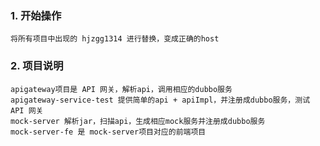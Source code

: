 ### 1. 开始操作 
	将所有项目中出现的 hjzgg1314 进行替换，变成正确的host
### 2. 项目说明
	apigateway项目是 API 网关，解析api，调用相应的dubbo服务
	apigateway-service-test 提供简单的api + apiImpl，并注册成dubbo服务，测试 API 网关
	mock-server 解析jar，扫描api，生成相应mock服务并注册成dubbo服务
	mock-server-fe 是 mock-server项目对应的前端项目
   